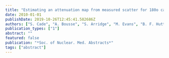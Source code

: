 ```yaml
---
title: "Estimating an attenuation map from measured scatter for 180o cardiac SPECT"
date: 2010-01-01
publishDate: 2019-10-26T12:45:41.582686Z
authors: ["S. Cade", "A. Bousse", "S. Arridge", "M. Evans", "B. F. Hutton"]
publication_types: ["1"]
abstract: ""
featured: false
publication: "*Soc. of Nuclear. Med. Abstracts*"
tags: ["abstract"]
---
```


